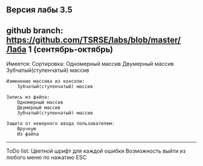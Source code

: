 Версия лабы 3.5
----------------------------------------------------------------------------------
github branch: https://github.com/TSRSE/labs/blob/master/Лаба 1 (сентябрь-октябрь)
----------------------------------------------------------------------------------
Имеется:
	Сортировка:
		Одномерный массив
		Двумерный массив
		Зубчатый(ступенчатый) массив

	Изменение массива из консоли:
		Зубчатый(ступенчатый) массив

	Запись из файла:
		Одномерный массив
		Двумерный массив
		Зубчатый(ступенчатый) массив

	Защита от неверного ввода пользователем:
		Вручную
		Из файла
----------------------------------------------------------------------------------
ToDo list:
	Цветной шрифт для каждой ошибки
	Возможность выйти из любого меню по нажатию ESC
